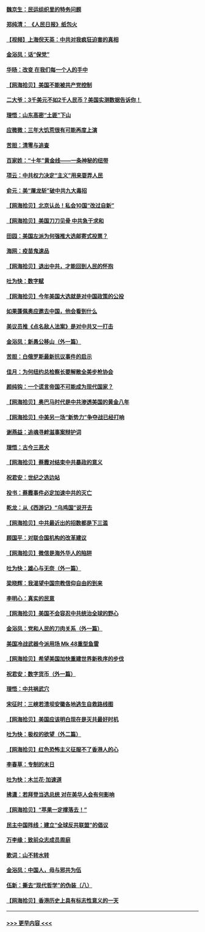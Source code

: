 #### [魏京生：民运组织里的特务问题](../pages/nsc993/n12363010.md?t=08281202) 
#### [郑纯清： 《人民日报》纸包火](../pages/nsc993/n12362706.md?t=08281202) 
#### [【视频】上海倪天英：中共对我疯狂迫害的真相](../pages/nsc993/n12356341.md?t=08281202) 
#### [金浴凤：话“保党”](../pages/nsc993/n12361867.md?t=08281202) 
#### [华旸：改变 在我们每一个人的手中](../pages/nsc993/n12361774.md?t=08281202) 
#### [【网海拾贝】美国不能被共产党控制](../pages/nsc993/n12360271.md?t=08281202) 
#### [二大爷：3千美元不如2千人民币？美国实测数据告诉你！](../pages/nsc993/n12358563.md?t=08281202) 
#### [理悟：山东高密“土匪”下山](../pages/nsc993/n12358535.md?t=08281202) 
#### [应微微：三年大饥荒很有可能再度上演](../pages/nsc993/n12358523.md?t=08281202) 
#### [苦胆：清零与追查](../pages/nsc993/n12358501.md?t=08281202) 
#### [百家姓：“十年”黄金线——一条神秘的纽带](../pages/nsc993/n12358319.md?t=08281202) 
#### [项云：中共权力决定“主义”用来耍弄人民](../pages/nsc993/n12358172.md?t=08281202) 
#### [俞元：美“屠龙斩”破中共九大毒招](../pages/nsc993/n12357822.md?t=08281202) 
#### [【网海拾贝】北京认怂！私会10国“改过自新”](../pages/nsc993/n12357784.md?t=08281202) 
#### [【网海拾贝】美国刀刀见骨 中共急于求和](../pages/nsc993/n12355511.md?t=08281202) 
#### [田园：美国左派为何强推大选邮寄式投票？](../pages/nsc993/n12352963.md?t=08281202) 
#### [海网：疫苗鬼速品](../pages/nsc993/n12354438.md?t=08281202) 
#### [【网海拾贝】退出中共，才能回到人民的怀抱](../pages/nsc993/n12352634.md?t=08281202) 
#### [吐为快：数字赋](../pages/nsc993/n12352317.md?t=08281202) 
#### [【网海拾贝】今年美国大选就是对中国政策的公投](../pages/nsc993/n12350973.md?t=08281202) 
#### [如果蓬佩奥应邀去中国，他会看到什么](../pages/nsc993/n12350945.md?t=08281202) 
#### [美议员推《点名敌人法案》是对中共又一打击](../pages/nsc993/n12350765.md?t=08281202) 
#### [金浴凤：新愚公移山（外一篇）](../pages/nsc993/n12350253.md?t=08281202) 
#### [苦胆：白俄罗斯最新抗议事件的启示](../pages/nsc993/n12349989.md?t=08281202) 
#### [佳月：为何纽约总检察长要解散全美步枪协会](../pages/nsc993/n12349939.md?t=08281202) 
#### [颜纯钩：一个谎言帝国不可能成为现代国家？](../pages/nsc993/n12349898.md?t=08281202) 
#### [【网海拾贝】奥巴马时代是中共渗透美国的黄金八年](../pages/nsc993/n12349284.md?t=08281202) 
#### [【网海拾贝】中美另一场“新势力”争夺战已经打响](../pages/nsc993/n12346998.md?t=08281202) 
#### [谢燕益：追魂寻衅滋事案辩护词](../pages/nsc993/n12346892.md?t=08281202) 
#### [理悟：古今三恶犬](../pages/nsc993/n12345190.md?t=08281202) 
#### [【网海拾贝】蔡霞对结束中共暴政的意义](../pages/nsc993/n12344263.md?t=08281202) 
#### [祝君安：世纪之选边站](../pages/nsc993/n12342382.md?t=08281202) 
#### [投书：蔡霞事件必定加速中共的灭亡](../pages/nsc993/n12341881.md?t=08281202) 
#### [乾龙：从《西游记》“乌鸡国”说开去](../pages/nsc993/n12341690.md?t=08281202) 
#### [【网海拾贝】中共最近出的招数都是下三滥](../pages/nsc993/n12341593.md?t=08281202) 
#### [顾国平：对联合国机构的改革建议](../pages/nsc993/n12339928.md?t=08281202) 
#### [【网海拾贝】微信是海外华人的陷阱](../pages/nsc993/n12338868.md?t=08281202) 
#### [吐为快：雄心与无奈（外一篇）](../pages/nsc993/n12338132.md?t=08281202) 
#### [梁晓辉：我渴望中国宗教信仰自由的到来](../pages/nsc993/n12336657.md?t=08281202) 
#### [李明心：真实的民意](../pages/nsc993/n12336089.md?t=08281202) 
#### [【网海拾贝】美国不会容忍中共统治全球的野心](../pages/nsc993/n12336063.md?t=08281202) 
#### [金浴凤：党和人民的刀肉关系（外一篇）](../pages/nsc993/n12335834.md?t=08281202) 
#### [美国冷战武器今派用场 Mk 48重型鱼雷](../pages/nsc993/n12335354.md?t=08281202) 
#### [【网海拾贝】希望美国加快重建世界新秩序的步伐](../pages/nsc993/n12334224.md?t=08281202) 
#### [祝君安：数字货币（外一篇）](../pages/nsc993/n12334186.md?t=08281202) 
#### [理悟：中共祸武穴](../pages/nsc993/n12333962.md?t=08281202) 
#### [宋征时：三峡若溃坝安徽各地逃生自救路线图](../pages/nsc993/n12332450.md?t=08281202) 
#### [【网海拾贝】美国应该明白现在是灭共最好时机](../pages/nsc993/n12332313.md?t=08281202) 
#### [吐为快：极权的欲望（外二篇）](../pages/nsc993/n12332089.md?t=08281202) 
#### [【网海拾贝】红色恐怖主义征服不了香港人的心](../pages/nsc993/n12329296.md?t=08281202) 
#### [李春草：专制的末日](../pages/nsc993/n12329079.md?t=08281202) 
#### [吐为快：木兰花‧加速道](../pages/nsc993/n12327366.md?t=08281202) 
#### [拂潇：若拜登当选总统 对在美华人会有何影响](../pages/nsc993/n12295996.md?t=08281202) 
#### [【网海拾贝】“苹果一定撑落去！”](../pages/nsc993/n12326784.md?t=08281202) 
#### [民主中国阵线：建立“全球反共联盟”的倡议](../pages/nsc993/n12324177.md?t=08281202) 
#### [万李缘：致前众志成员周庭](../pages/nsc993/n12324635.md?t=08281202) 
#### [歌词：山不转水转](../pages/nsc993/n12324599.md?t=08281202) 
#### [金浴凤：中国人，毋与邪共为伍](../pages/nsc993/n12324257.md?t=08281202) 
#### [伍新：撕去“现代哲学”的伪装（八）](../pages/nsc993/n12324188.md?t=08281202) 
#### [【网海拾贝】香港历史上具有标志性意义的一天](../pages/nsc993/n12324021.md?t=08281202) 

----
#### [ >>> 更早内容 <<< ](../indexes/nsc993-earlier.md)

